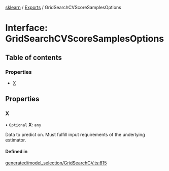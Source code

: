 [sklearn](../readme.md) / [Exports](../modules.md) / GridSearchCVScoreSamplesOptions

# Interface: GridSearchCVScoreSamplesOptions

## Table of contents

### Properties

- [X](GridSearchCVScoreSamplesOptions.md#x)

## Properties

### X

• `Optional` **X**: `any`

Data to predict on. Must fulfill input requirements of the underlying estimator.

#### Defined in

[generated/model_selection/GridSearchCV.ts:815](https://github.com/transitive-bullshit/scikit-learn-ts/blob/367336a/packages/sklearn/src/generated/model_selection/GridSearchCV.ts#L815)
